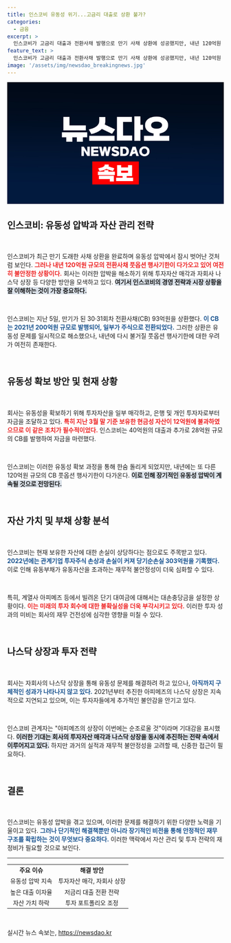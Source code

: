 ```yaml
---
title: 인스코비 유동성 위기...고금리 대출로 상환 불가?
categories:
  - 금융
excerpt: >
  인스코비가 고금리 대출과 전환사채 발행으로 만기 사채 상환에 성공했지만, 내년 120억원 규모 CB의 풋옵션 행사기한이 긴장감을 더욱 고조시키고 있다. 유동성 확보를 위한 투자자산 매각과 나스닥 상장이 기대된다.
feature_text: >
  인스코비가 고금리 대출과 전환사채 발행으로 만기 사채 상환에 성공했지만, 내년 120억원 규모 CB의 풋옵션 행사기한이 긴장감을 더욱 고조시키고 있다. 유동성 확보를 위한 투자자산 매각과 나스닥 상장이 기대된다.
image: '/assets/img/newsdao_breakingnews.jpg'
---
```


<p><img src="/assets/img/newsdao_breakingnews.jpg" alt="firstkoreanews 속보" /></p>

<h2 data-ke-size="size26">인스코비: 유동성 압박과 자산 관리 전략</h2>

<p data-ke-size="size16">&nbsp;</p>

<p>인스코비가 최근 만기 도래한 사채 상환을 완료하며 유동성 압박에서 잠시 벗어난 것처럼 보인다. <b><span style="color: #ee2323;">그러나 내년 120억원 규모의 전환사채 풋옵션 행사기한이 다가오고 있어 여전히 불안정한 상황이다.</span></b> 회사는 이러한 압박을 해소하기 위해 투자자산 매각과 자회사 나스닥 상장 등 다양한 방안을 모색하고 있다. <b><span style="background-color: #21538527;">여기서 인스코비의 경영 전략과 시장 상황을 잘 이해하는 것이 가장 중요하다.</span></b> </p>

<p data-ke-size="size16">&nbsp;</p>

<p>인스코비는 지난 5일, 만기가 된 30·31회차 전환사채(CB) 93억원을 상환했다. <b><span style="color: #1a5490;">이 CB는 2021년 200억원 규모로 발행되어, 일부가 주식으로 전환되었다.</span></b> 그러한 상환은 유동성 문제를 일시적으로 해소했으나, 내년에 다시 불거질 풋옵션 행사기한에 대한 우려가 여전히 존재한다.</p>

<p data-ke-size="size16">&nbsp;</p>

<h2 data-ke-size="size26">유동성 확보 방안 및 현재 상황</h2>

<p data-ke-size="size16">&nbsp;</p>

<p>회사는 유동성을 확보하기 위해 투자자산을 일부 매각하고, 은행 및 개인 투자자로부터 자금을 조달하고 있다. <b><span style="color: #ee2323;">특히 지난 3월 말 기준 보유한 현금성 자산이 12억원에 불과하였으므로 이 같은 조치가 필수적이었다.</span></b> 인스코비는 40억원의 대출과 추가로 28억원 규모의 CB를 발행하여 자금을 마련했다.</p>

<p data-ke-size="size16">&nbsp;</p>

<p>인스코비는 이러한 유동성 확보 과정을 통해 한숨 돌리게 되었지만, 내년에는 또 다른 120억원 규모의 CB 풋옵션 행사기한이 다가온다.  <b><span style="background-color: #21538527;">이로 인해 장기적인 유동성 압박이 계속될 것으로 전망된다.</span></b> </p>

<p data-ke-size="size16">&nbsp;</p>

<h2 data-ke-size="size26">자산 가치 및 부채 상황 분석</h2>

<p data-ke-size="size16">&nbsp;</p>

<p>인스코비는 현재 보유한 자산에 대한 손실이 상당하다는 점으로도 주목받고 있다. <b><span style="color: #1a5490;">2022년에는 관계기업 투자주식 손상과 손실이 커져 당기순손실 303억원을 기록했다.</span></b> 이로 인해 유동부채가 유동자산을 초과하는 재무적 불안정성이 더욱 심화할 수 있다.</p>

<p data-ke-size="size16">&nbsp;</p>

<p>특히, 계열사 아피메즈 등에서 빌려온 단기 대여금에 대해서는 대손충당금을 설정한 상황이다. <b><span style="color: #ee2323;">이는 미래의 투자 회수에 대한 불확실성을 더욱 부각시키고 있다.</span></b> 이러한 투자 성과의 미비는 회사의 재무 건전성에 심각한 영향을 미칠 수 있다.</p>

<p data-ke-size="size16">&nbsp;</p>

<h2 data-ke-size="size26">나스닥 상장과 투자 전략</h2>

<p data-ke-size="size16">&nbsp;</p>

<p>회사는 자회사의 나스닥 상장을 통해 유동성 문제를 해결하려 하고 있으나, <b><span style="color: #1a5490;">아직까지 구체적인 성과가 나타나지 않고 있다.</span></b> 2021년부터 추진한 아피메즈의 나스닥 상장은 지속적으로 지연되고 있으며, 이는 투자자들에게 추가적인 불안감을 안기고 있다.</p>

<p data-ke-size="size16">&nbsp;</p>

<p>인스코비 관계자는 "아피메즈의 상장이 이번에는 순조로울 것"이라며 기대감을 표시했다. <b><span style="background-color: #21538527;">이러한 기대는 회사의 투자자산 매각과 나스닥 상장을 동시에 추진하는 전략 속에서 이루어지고 있다.</span></b> 하지만 과거의 실적과 재무적 불안정성을 고려할 때, 신중한 접근이 필요하다.</p>

<p data-ke-size="size16">&nbsp;</p>

<h2 data-ke-size="size26">결론</h2>

<p data-ke-size="size16">&nbsp;</p>

<p>인스코비는 유동성 압박을 겪고 있으며, 이러한 문제를 해결하기 위한 다양한 노력을 기울이고 있다. <b><span style="color: #1a5490;">그러나 단기적인 해결책뿐만 아니라 장기적인 비전을 통해 안정적인 재무 구조를 확립하는 것이 무엇보다 중요하다.</span></b> 이러한 맥락에서 자산 관리 및 투자 전략의 재정비가 필요할 것으로 보인다.</p>

<hr>

<table>
    <tr>
        <td style="text-align: center; height: 17px;"><b>주요 이슈</b></td>
        <td style="text-align: center; height: 17px;"><b>해결 방안</b></td>
    </tr>
    <tr>
        <td style="text-align: center; height: 17px;">유동성 압박 지속</td>
        <td style="text-align: center; height: 17px;">투자자산 매각, 자회사 상장</td>
    </tr>
    <tr>
        <td style="text-align: center; height: 17px;">높은 대출 이자율</td>
        <td style="text-align: center; height: 17px;">저금리 대출 전환 전략</td>
    </tr>
    <tr>
        <td style="text-align: center; height: 17px;">자산 가치 하락</td>
        <td style="text-align: center; height: 17px;">투자 포트폴리오 조정</td>
    </tr>
</table>

<p data-ke-size="size16">&nbsp;</p>
실시간 뉴스 속보는, <a href="https://newsdao.kr" rel="dofollow">https://newsdao.kr</a>



